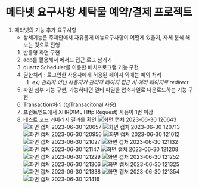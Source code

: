 # 메타넷 요구사항 세탁물 예약/결제 프로젝트
1. 메타넷의 기능 추가 요구사항
    - 상세기능은 주제안에서 자유롭게 메뉴요구사항이 어떤게 있을지, 자체 분석 해보는 것으로 진행
    1. 반응형 화면 구현
    2. aop를 활용해서 메서드 접근 로그 남기기
    3. quartz Scheduler를 이용한 배치프로그램 기능 구현
    4. 권한처리 : 로그인한 사용자에게 허용된 페이지 외에는 예외 처리
        1. *ex) 관리자 아닌 사용자가 관리자 페이지 접근 시 에러 페이지로 redirect*
    5. 파일 첨부 기능 구현, 가능하다면 멀티 파일을 압축파일로 다운로드하는 기능 구현
    6. Transaction처리 (@Transacitonal 사용)
    7. 프런트엔드에서 XHR(XML Http Request) 사용이 1번 이상
    8. 테스트 코드 커버리지 결과를 확인
![화면 캡처 2023-06-30 120643](https://github.com/jihun1362/laundry-day/assets/115356113/8ae6cf10-afdc-42e0-b187-ee1980f4e96b)
![화면 캡처 2023-06-30 120657](https://github.com/jihun1362/laundry-day/assets/115356113/56dff87f-7f90-4515-a0a8-bd2a32c7025c)
![화면 캡처 2023-06-30 120713](https://github.com/jihun1362/laundry-day/assets/115356113/1e8e1c02-dd07-4ce4-b20a-7098f273b431)
![화면 캡처 2023-06-30 120956](https://github.com/jihun1362/laundry-day/assets/115356113/c3e36cdd-c887-49d9-9a06-ae701652057d)
![화면 캡처 2023-06-30 121012](https://github.com/jihun1362/laundry-day/assets/115356113/ed1906e0-fc2e-403c-a94a-51f95a4f8f37)
![화면 캡처 2023-06-30 121027](https://github.com/jihun1362/laundry-day/assets/115356113/f1a22ccd-7eb0-4c9a-a4ba-abdaaa596970)
![화면 캡처 2023-06-30 121132](https://github.com/jihun1362/laundry-day/assets/115356113/e37ca434-285d-4036-8b9a-1f64e88e4c51)
![화면 캡처 2023-06-30 121147](https://github.com/jihun1362/laundry-day/assets/115356113/d992019b-e233-4948-952a-888daa9367f1)
![화면 캡처 2023-06-30 121208](https://github.com/jihun1362/laundry-day/assets/115356113/fb19b1a1-377f-4781-8a21-35300959dcb9)
![화면 캡처 2023-06-30 121229](https://github.com/jihun1362/laundry-day/assets/115356113/1931a3c0-c967-4ce6-87c4-3017c0ff5826)
![화면 캡처 2023-06-30 121252](https://github.com/jihun1362/laundry-day/assets/115356113/7d0bd444-2bba-4d92-8b4b-13004d6902e3)
![화면 캡처 2023-06-30 121306](https://github.com/jihun1362/laundry-day/assets/115356113/811ba902-2289-4530-a8b6-1ac77635509d)
![화면 캡처 2023-06-30 121325](https://github.com/jihun1362/laundry-day/assets/115356113/ec4a0b5f-5fc8-4185-a366-a93cbaef15a0)
![화면 캡처 2023-06-30 121338](https://github.com/jihun1362/laundry-day/assets/115356113/24ce06e5-33be-4614-aae8-cf774ab76ed7)
![화면 캡처 2023-06-30 121354](https://github.com/jihun1362/laundry-day/assets/115356113/e9020b93-812b-47bb-91f5-5b3f02614c57)
![화면 캡처 2023-06-30 121416](https://github.com/jihun1362/laundry-day/assets/115356113/008d77e4-1bee-4685-91d6-8707f08f57cc)
